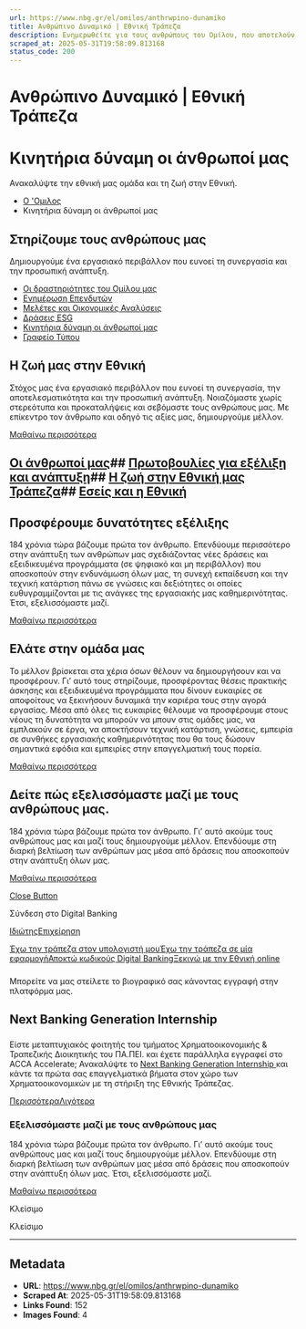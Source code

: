 ```yaml
---
url: https://www.nbg.gr/el/omilos/anthrwpino-dunamiko
title: Ανθρώπινο Δυναμικό | Εθνική Τράπεζα
description: Ενημερωθείτε για τους ανθρώπους του Ομίλου, που αποτελούν τη καρδία της Εθνικής Τράπεζας και τη σημαντικότερή μας επένδυση. Μάθετε περισσότερα στο site!
scraped_at: 2025-05-31T19:58:09.813168
status_code: 200
---
```


# Ανθρώπινο Δυναμικό | Εθνική Τράπεζα

# Κινητήρια δύναμη οι άνθρωποί μας

Ανακαλύψτε την εθνική μας ομάδα και τη ζωή στην Εθνική.

  * [Ο 'Ομιλος](/el/omilos)
  * Κινητήρια δύναμη οι άνθρωποί μας 

## Στηρίζουμε τους ανθρώπους μας

Δημιουργούμε ένα εργασιακό περιβάλλον που ευνοεί τη συνεργασία και την προσωπική ανάπτυξη.  

  * [Οι δραστηριότητες του Ομίλου μας](/el/omilos/drasthriothtes)
  * [Ενημέρωση Επενδυτών](/el/omilos/enimerwsi-ependutwn)
  * [Μελέτες και Οικονομικές Αναλύσεις](/el/omilos/meletes-oikonomikes-analuseis)
  * [Δράσεις ESG](/el/omilos/esg)
  * [Κινητήρια δύναμη οι άνθρωποί μας](/el/omilos/anthrwpino-dunamiko)
  * [Γραφείο Τύπου](/el/omilos/grafeio-tupou)

## Η ζωή μας στην Εθνική

Στόχος μας ένα εργασιακό περιβάλλον που ευνοεί τη συνεργασία, την αποτελεσματικότητα και την προσωπική ανάπτυξη. Nοιαζόμαστε χωρίς στερεότυπα και προκαταλήψεις και σεβόμαστε τους ανθρώπους μας. Με επίκεντρο τον άνθρωπο και οδηγό τις αξίες μας, δημιουργούμε μέλλον. 

[Μαθαίνω περισσότερα](/el/omilos/anthrwpino-dunamiko/h-zwh-sthn-ethnikh)

## [Οι άνθρωποί μας](/el/omilos/anthrwpino-dunamiko/oi-anthrwpoi-mas)## [Πρωτοβουλίες για εξέλιξη και ανάπτυξη](/el/omilos/anthrwpino-dunamiko/epaggelmatiki-ekseliksi)## [Η ζωή στην Εθνική μας Τράπεζα](/el/omilos/anthrwpino-dunamiko/h-zwh-sthn-ethnikh)## [Εσείς και η Εθνική](/el/omilos/anthrwpino-dunamiko/eukairies-karieras)

## Προσφέρουμε δυνατότητες εξέλιξης 

184 χρόνια τώρα βάζουμε πρώτα τον άνθρωπο. Επενδύουμε περισσότερο στην ανάπτυξη των ανθρώπων μας σχεδιάζοντας νέες δράσεις και εξειδικευμένα προγράμματα (σε ψηφιακό και μη περιβάλλον) που αποσκοπούν στην ενδυνάμωση όλων μας, τη συνεχή εκπαίδευση και την τεχνική κατάρτιση πάνω σε γνώσεις και δεξιότητες οι οποίες ευθυγραμμίζονται με τις ανάγκες της εργασιακής μας καθημερινότητας. Έτσι, εξελισσόμαστε μαζί.

[Μαθαίνω περισσότερα](/el/omilos/anthrwpino-dunamiko/epaggelmatiki-ekseliksi)

## Ελάτε στην ομάδα μας

Το μέλλον βρίσκεται στα χέρια όσων θέλουν να δημιουργήσουν και να προσφέρουν. Γι’ αυτό τους στηρίζουμε, προσφέροντας θέσεις πρακτικής άσκησης και εξειδικευμένα προγράμματα που δίνουν ευκαιρίες σε αποφοίτους να ξεκινήσουν δυναμικά την καριέρα τους στην αγορά εργασίας. Μέσα από όλες τις ευκαιρίες θέλουμε να προσφέρουμε στους νέους τη δυνατότητα να μπορούν να μπουν στις ομάδες μας, να εμπλακούν σε έργα, να αποκτήσουν τεχνική κατάρτιση, γνώσεις, εμπειρία σε συνθήκες εργασιακής καθημερινότητας που θα τους δώσουν σημαντικά εφόδια και εμπειρίες στην επαγγελματική τους πορεία.

[Μαθαίνω περισσότερα](/el/omilos/anthrwpino-dunamiko/eukairies-karieras)

## Δείτε πώς εξελισσόμαστε μαζί με τους ανθρώπους μας.

184 χρόνια τώρα βάζουμε πρώτα τον άνθρωπο. Γι’ αυτό ακούμε τους ανθρώπους μας και μαζί τους δημιουργούμε μέλλον. Επενδύουμε στη διαρκή βελτίωση των ανθρώπων μας μέσα από δράσεις που αποσκοπούν στην ανάπτυξη όλων μας. 

[Μαθαίνω περισσότερα  
](/el/omilos/anthrwpino-dunamiko/oi-anthrwpoi-mas)

[Close Button](#)

Σύνδεση στο Digital Banking

[Ιδιώτης](https://ibank.nbg.gr/web/?loginType=retail)[Επιχείρηση](https://ibank.nbg.gr/web/?loginType=corporate)

[Έχω την τράπεζα στον υπολογιστή μου](/el/idiwtes/kathimerines-sunallages/digital-banking/internet-banking)[Έχω την τράπεζα σε μία εφαρμογή](/el/idiwtes/kathimerines-sunallages/digital-banking/mobile-banking)[Αποκτώ κωδικούς Digital Banking](/el/idiwtes/kathimerines-sunallages/digital-banking/dunatotites-internet-mobile-banking/ekdosi-kwdikwn-digital-banking)[Ξεκινώ με την Εθνική online](/el/idiwtes/kathimerines-sunallages/digital-banking/ksekiniste-me-thn-ethniki-online)

### 

Μπορείτε να μας στείλετε το βιογραφικό σας κάνοντας εγγραφή στην πλατφόρμα μας.

[ ](#)

## Next Banking Generation Internship

### 

Είστε μεταπτυχιακός φοιτητής του τμήματος Χρηματοοικονομικής & Τραπεζικής Διοικητικής του ΠΑ.ΠΕΙ. και έχετε παράλληλα εγγραφεί στο ACCA Accelerate; Ανακαλύψτε το [Next Banking Generation Internship ](/el/omilos/anthrwpino-dunamiko/eukairies-karieras/next-banking-generation-internship)και κάντε τα πρώτα σας επαγγελματικά βήματα στον χώρο των Χρηματοοικονομικών με τη στήριξη της Εθνικής Τράπεζας.

[Περισσότερα]()[Λιγότερα]()

### Εξελισσόμαστε μαζί με τους ανθρώπους μας

184 χρόνια τώρα βάζουμε πρώτα τον άνθρωπο. Γι’ αυτό ακούμε τους ανθρώπους μας και μαζί τους δημιουργούμε μέλλον. Επενδύουμε στη διαρκή βελτίωση των ανθρώπων μας μέσα από δράσεις που αποσκοπούν στην ανάπτυξη όλων μας. Έτσι, εξελισσόμαστε μαζί.

[ Μαθαίνω περισσότερα ](/el/omilos/anthrwpino-dunamiko/h-zwh-sthn-ethnikh)

Κλείσιμο

Κλείσιμο

---

## Metadata

- **URL**: https://www.nbg.gr/el/omilos/anthrwpino-dunamiko
- **Scraped At**: 2025-05-31T19:58:09.813168
- **Links Found**: 152
- **Images Found**: 4
